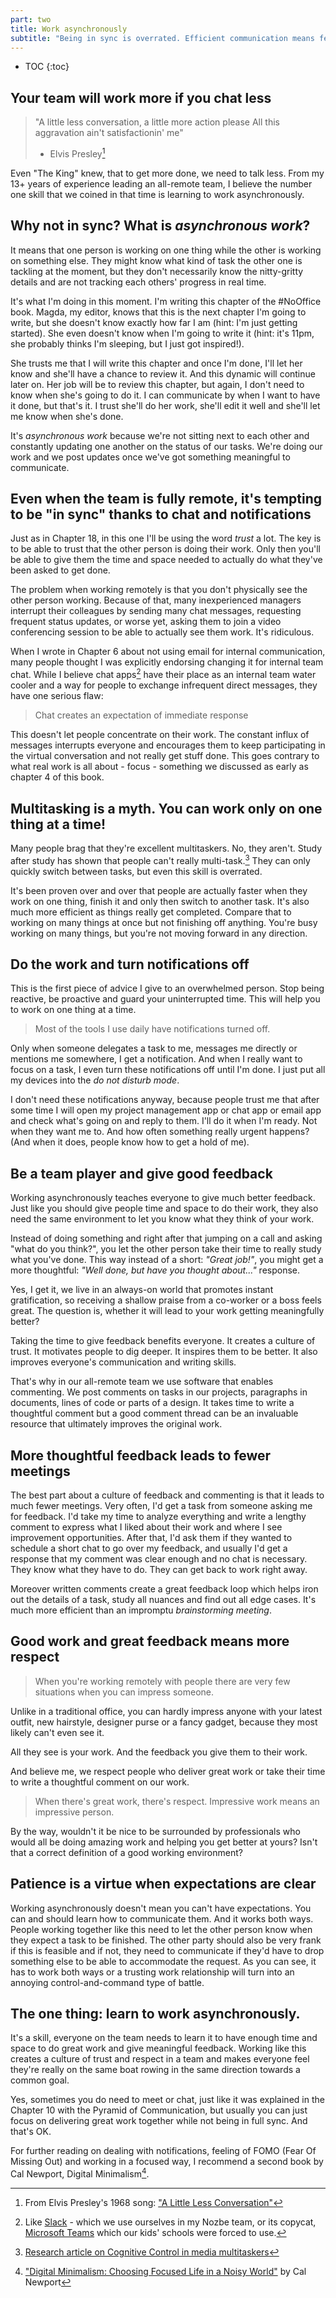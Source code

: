 ```yaml
---
part: two
title: Work asynchronously
subtitle: "Being in sync is overrated. Efficient communication means fewer interruptions."
---
```


* TOC
{:toc}

## Your team will work more if you chat less

> "A little less conversation, a little more action please
> All this aggravation ain't satisfactionin' me"
> - Elvis Presley[^1]

Even "The King" knew, that to get more done, we need to talk less. From my 13+ years of experience leading an all-remote team, I believe the number one skill that we coined in that time is learning to work asynchronously.

## Why not in sync? What is *asynchronous work*?

It means that one person is working on one thing while the other is working on something else. They might know what kind of task the other one is tackling at the moment, but they don't necessarily know the nitty-gritty details and are not tracking each others' progress in real time.

It's what I'm doing in this moment. I'm writing this chapter of the #NoOffice book. Magda, my editor, knows that this is the next chapter I'm going to write, but she doesn't know exactly how far I am (hint: I'm just getting started). She even doesn't know when I'm going to write it (hint: it's 11pm, she probably thinks I'm sleeping, but I just got inspired!).

She trusts me that I will write this chapter and once I'm done, I'll let her know and she'll have a chance to review it. And this dynamic will continue later on. Her job will be to review this chapter, but again, I don't need to know when she's going to do it. I can communicate by when I want to have it done, but that's it. I trust she'll do her work, she'll edit it well and she'll let me know when she's done.

It's *asynchronous work* because we're not sitting next to each other and constantly updating one another on the status of our tasks. We're doing our work and we post updates once we've got something meaningful to communicate.

## Even when the team is fully remote, it's tempting to be "in sync" thanks to chat and notifications

Just as in Chapter 18, in this one I'll be using the word *trust* a lot. The key is to be able to trust that the other person is doing their work. Only then you'll be able to give them the time and space needed to actually do what they've been asked to get done.

The problem when working remotely is that you don't physically see the other person working. Because of that, many inexperienced managers interrupt their colleagues by sending many chat messages, requesting frequent status updates, or worse yet, asking them to join a video conferencing session to be able to actually see them work. It's ridiculous.

When I wrote in Chapter 6 about not using email for internal communication, many people thought I was explicitly endorsing changing it for internal team chat. While I believe chat apps[^2] have their place as an internal team water cooler and a way for people to exchange infrequent direct messages, they have one serious flaw:

> Chat creates an expectation of immediate response

This doesn't let people concentrate on their work. The constant influx of messages interrupts everyone and encourages them to keep participating in the virtual conversation and not really get stuff done. This goes contrary to what real work is all about - focus - something we discussed as early as chapter 4 of this book.

## Multitasking is a myth. You can work only on one thing at a time!

Many people brag that they're excellent multitaskers. No, they aren't. Study after study has shown that people can't really multi-task.[^3] They can only quickly switch between tasks, but even this skill is overrated.

It's been proven over and over that people are actually faster when they work on one thing, finish it and only then switch to another task. It's also much more efficient as things really get completed. Compare that to working on many things at once but not finishing off anything. You're busy working on many things, but you're not moving forward in any direction.

## Do the work and turn notifications off

This is the first piece of advice I give to an overwhelmed person. Stop being reactive, be proactive and guard your uninterrupted time. This will help you to work on one thing at a time.

> Most of the tools I use daily have notifications turned off. 

Only when someone delegates a task to me, messages me directly or mentions me somewhere, I get a notification. And when I really want to focus on a task, I even turn these notifications off until I'm done. I just put all my devices into the *do not disturb mode*.

I don't need these notifications anyway, because people trust me that after some time I will open my project management app or chat app or email app and check what's going on and reply to them. I'll do it when I'm ready. Not when they want me to. And how often something really urgent happens? (And when it does, people know how to get a hold of me).

## Be a team player and give good feedback

Working asynchronously teaches everyone to give much better feedback. Just like you should give people time and space to do their work, they also need the same environment to let you know what they think of your work.

Instead of doing something and right after that jumping on a call and asking "what do you think?", you let the other person take their time to really study what you've done. This way instead of a short: *"Great job!"*, you might get a more thoughtful: *"Well done, but have you thought about..."* response.

Yes, I get it, we live in an always-on world that promotes instant gratification, so receiving a shallow praise from a co-worker or a boss feels great. The question is, whether it will lead to your work getting meaningfully better?

Taking the time to give feedback benefits everyone. It creates a culture of trust. It motivates people to dig deeper. It inspires them to be better. It also improves everyone's communication and writing skills.

That's why in our all-remote team we use software that enables commenting. We post comments on tasks in our projects, paragraphs in documents, lines of code or parts of a design. It takes time to write a thoughtful comment but a good comment thread can be an invaluable resource that ultimately improves the original work.

## More thoughtful feedback leads to fewer meetings

The best part about a culture of feedback and commenting is that it leads to much fewer meetings. Very often, I'd get a task from someone asking me for feedback. I'd take my time to analyze everything and write a lengthy comment to express what I liked about their work and where I see improvement opportunities. After that, I'd ask them if they wanted to schedule a short chat to go over my feedback, and usually I'd get a response that my comment was clear enough and no chat is necessary. They know what they have to do. They can get back to work right away.

Moreover written comments create a great feedback loop which helps iron out the details of a task, study all nuances and find out all edge cases. It's much more efficient than an impromptu *brainstorming meeting*.

## Good work and great feedback means more respect

> When you're working remotely with people there are very few situations when you can impress someone.

Unlike in a traditional office, you can hardly impress anyone with your latest outfit, new hairstyle, designer purse or a fancy gadget, because they most likely can't even see it.

All they see is your work. And the feedback you give them to their work.

And believe me, we respect people who deliver great work or take their time to write a thoughtful comment on our work. 

> When there's great work, there's respect. Impressive work means an impressive person.

By the way, wouldn't it be nice to be surrounded by professionals who would all be doing amazing work and helping you get better at yours? Isn't that a correct definition of a good working environment?

## Patience is a virtue when expectations are clear

Working asynchronously doesn't mean you can't have expectations. You can and should learn how to communicate them. And it works both ways. People working together like this need to let the other person know when they expect a task to be finished. The other party should also be very frank if this is feasible and if not, they need to communicate if they'd have to drop something else to be able to accommodate the request. As you can see, it has to work both ways or a trusting work relationship will turn into an annoying control-and-command type of battle.

## The one thing: learn to work asynchronously.

It's a skill, everyone on the team needs to learn it to have enough time and space to do great work and give meaningful feedback. Working like this creates a culture of trust and respect in a team and makes everyone feel they're really on the same boat rowing in the same direction towards a common goal.

Yes, sometimes you do need to meet or chat, just like it was explained in the Chapter 10 with the Pyramid of Communication, but usually you can just focus on delivering great work together while not being in full sync. And that's OK.

For further reading on dealing with notifications, feeling of FOMO (Fear Of Missing Out) and working in a focused way, I recommend a second book by Cal Newport, Digital Minimalism[^4].

[^1]: From Elvis Presley's 1968 song: ["A Little Less Conversation"](https://en.wikipedia.org/wiki/A_Little_Less_Conversation)

[^2]: Like [Slack](https://slack.com) - which we use ourselves in my Nozbe team, or its copycat, [Microsoft Teams](https://www.microsoft.com/en-us/microsoft-365/microsoft-teams/group-chat-software) which our kids' schools were forced to use.

[^3]: [Research article on Cognitive Control in media multitaskers](https://www.pnas.org/content/106/37/15583) 

[^4]: ["Digital Minimalism: Choosing Focused Life in a Noisy World"](https://www.calnewport.com/books/digital-minimalism/) by Cal Newport
